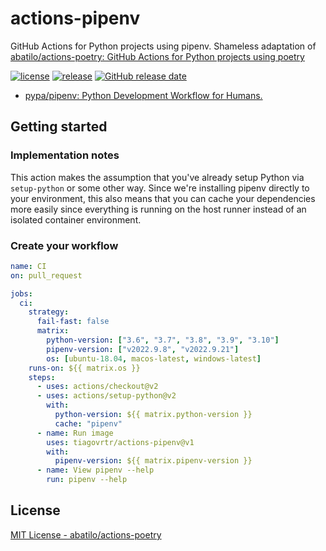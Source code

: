 # actions-pipenv
GitHub Actions for Python projects using pipenv.
Shameless adaptation of [abatilo/actions-poetry: GitHub Actions for Python projects using poetry](https://github.com/abatilo/actions-poetry)

[![license](https://img.shields.io/github/license/tiagovrtr/actions-pipenv.svg)](https://github.com/tiagovrtr/actions-pipenv/blob/master/LICENSE)
[![release](https://img.shields.io/github/release/tiagovrtr/actions-pipenv.svg)](https://github.com/tiagovrtr/actions-pipenv/releases/latest)
[![GitHub release date](https://img.shields.io/github/release-date/tiagovrtr/actions-pipenv.svg)](https://github.com/tiagovrtr/actions-pipenv/releases)

- [pypa/pipenv: Python Development Workflow for Humans.](https://github.com/pypa/pipenv)

## Getting started

### Implementation notes
This action makes the assumption that you've already
setup Python via `setup-python` or some other way. Since we're installing pipenv directly to your environment, this also means that you can cache your dependencies more easily since everything is running on the host runner instead of an isolated container environment.

### Create your workflow
```yaml
name: CI
on: pull_request

jobs:
  ci:
    strategy:
      fail-fast: false
      matrix:
        python-version: ["3.6", "3.7", "3.8", "3.9", "3.10"]
        pipenv-version: ["v2022.9.8", "v2022.9.21"]
        os: [ubuntu-18.04, macos-latest, windows-latest]
    runs-on: ${{ matrix.os }}
    steps:
      - uses: actions/checkout@v2
      - uses: actions/setup-python@v2
        with:
          python-version: ${{ matrix.python-version }}
          cache: "pipenv"
      - name: Run image
        uses: tiagovrtr/actions-pipenv@v1
        with:
          pipenv-version: ${{ matrix.pipenv-version }}
      - name: View pipenv --help
        run: pipenv --help
```

## License

[MIT License - abatilo/actions-poetry]

[MIT License - abatilo/actions-poetry]: https://github.com/abatilo/actions-poetry/blob/master/LICENSE